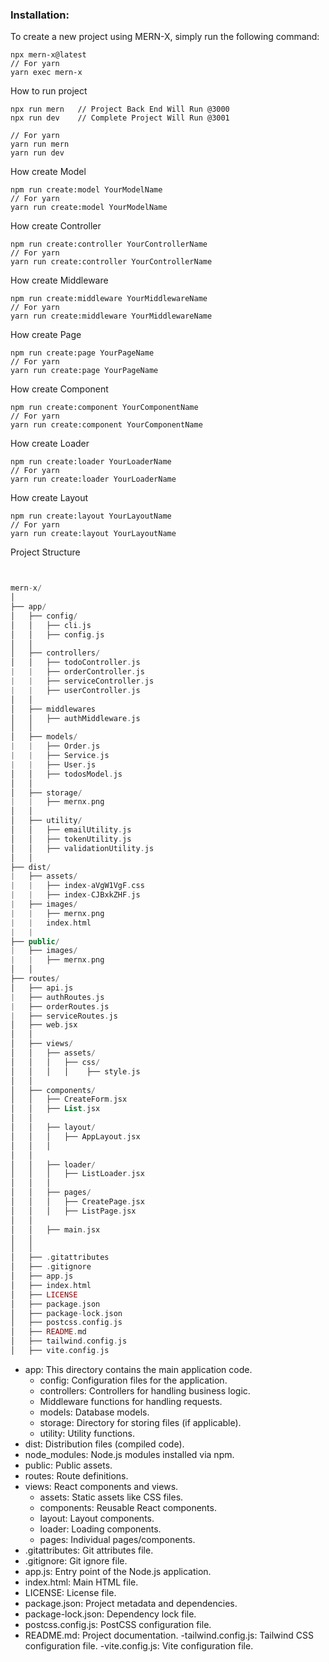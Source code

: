 ### Installation:

To create a new project using MERN-X, simply run the following command:
```
npx mern-x@latest
// For yarn 
yarn exec mern-x
```

How to run project 
```
npx run mern   // Project Back End Will Run @3000
npx run dev    // Complete Project Will Run @3001

// For yarn 
yarn run mern
yarn run dev
```

How create Model
```
npm run create:model YourModelName
// For yarn 
yarn run create:model YourModelName
```

How create Controller
```
npm run create:controller YourControllerName
// For yarn 
yarn run create:controller YourControllerName
```

How create Middleware
```
npm run create:middleware YourMiddlewareName
// For yarn 
yarn run create:middleware YourMiddlewareName
```

How create Page
```
npm run create:page YourPageName
// For yarn 
yarn run create:page YourPageName
```

How create Component
```
npm run create:component YourComponentName
// For yarn 
yarn run create:component YourComponentName
```

How create Loader
```
npm run create:loader YourLoaderName
// For yarn 
yarn run create:loader YourLoaderName
```

How create Layout
```
npm run create:layout YourLayoutName
// For yarn
yarn run create:layout YourLayoutName
```




Project Structure 

```php


mern-x/
│
├── app/                                      
│   ├── config/                                 
│   │   ├── cli.js
│   │   ├── config.js
│   │
│   ├── controllers/
│   │   ├── todoController.js
|   |   ├── orderController.js
|   |   ├── serviceController.js
|   |   ├── userController.js
│   │
│   ├── middlewares
│   │   ├── authMiddleware.js
│   │
│   ├── models/
|   |   ├── Order.js
|   |   ├── Service.js
|   |   ├── User.js
│   │   ├── todosModel.js
│   │
│   ├── storage/
|   |   ├── mernx.png 
│   │
│   ├── utility/
│   │   ├── emailUtility.js
│   │   ├── tokenUtility.js
│   │   ├── validationUtility.js
│   │
├── dist/
|   ├── assets/  
|   |   ├── index-aVgW1VgF.css
|   |   ├── index-CJBxkZHF.js
|   ├── images/
|   |   ├── mernx.png
|   |   index.html
|   |
├── public/
|   ├── images/
|   |   ├── mernx.png          
│   │
├── routes/
│   ├── api.js
|   ├── authRoutes.js
|   ├── orderRoutes.js
|   ├── serviceRoutes.js  
│   ├── web.jsx
│   │
│   ├── views/
│   │   ├── assets/
│   │   │   ├── css/
│   │   │   │    ├── style.js
│   │     
│   ├── components/
│   │   ├── CreateForm.jsx
│   │   ├── List.jsx 
│   │   
│   │   ├── layout/
│   │   │   ├── AppLayout.jsx
│   │   │
│   │   
│   │   ├── loader/
│   │   │   ├── ListLoader.jsx
│   │   │ 
│   │   ├── pages/
│   │   │   ├── CreatePage.jsx
│   │   │   ├── ListPage.jsx 
│   │     
│   │   ├── main.jsx  
│   │
│   │
│   ├── .gitattributes
│   ├── .gitignore
│   ├── app.js
│   ├── index.html
│   ├── LICENSE
│   ├── package.json
│   ├── package-lock.json
│   ├── postcss.config.js
│   ├── README.md
│   ├── tailwind.config.js
│   ├── vite.config.js
```


- app: This directory contains the main application code.
  - config: Configuration files for the application.
  - controllers: Controllers for handling business logic.
  - Middleware functions for handling requests.
  - models: Database models.
  - storage: Directory for storing files (if applicable).
  - utility: Utility functions.
- dist: Distribution files (compiled code).
- node_modules: Node.js modules installed via npm.
- public: Public assets.
- routes: Route definitions.
- views: React components and views.
  - assets: Static assets like CSS files.
  - components: Reusable React components.
  - layout: Layout components.
  - loader: Loading components.
  - pages: Individual pages/components.
- .gitattributes: Git attributes file.
- .gitignore: Git ignore file.
- app.js: Entry point of the Node.js application.
- index.html: Main HTML file.
- LICENSE: License file.
- package.json: Project metadata and dependencies.
- package-lock.json: Dependency lock file.
- postcss.config.js: PostCSS configuration file.
- README.md: Project documentation.
-tailwind.config.js: Tailwind CSS configuration file.
-vite.config.js: Vite configuration file.
